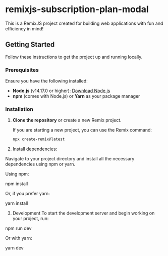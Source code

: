 # remixjs-subscription-plan-modal

This is a RemixJS project created for building web applications with fun and efficiency in mind!

## Getting Started

Follow these instructions to get the project up and running locally.

### Prerequisites

Ensure you have the following installed:

- **Node.js** (v14.17.0 or higher): [Download Node.js](https://nodejs.org/)
- **npm** (comes with Node.js) or **Yarn** as your package manager

### Installation

1. **Clone the repository** or create a new Remix project.

   If you are starting a new project, you can use the Remix command:

   ```bash
   npx create-remix@latest

2. Install dependencies:

Navigate to your project directory and install all the necessary dependencies using npm or yarn.

Using npm:

npm install

Or, if you prefer yarn:

yarn install

3. Development
To start the development server and begin working on your project, run:

npm run dev

Or with yarn:

yarn dev

